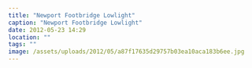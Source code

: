```yaml
---
title: "Newport Footbridge Lowlight"
caption: "Newport Footbridge Lowlight"
date: 2012-05-23 14:29
location: ""
tags: ""
image: /assets/uploads/2012/05/a87f17635d29757b03ea10aca183b6ee.jpg
---
```

